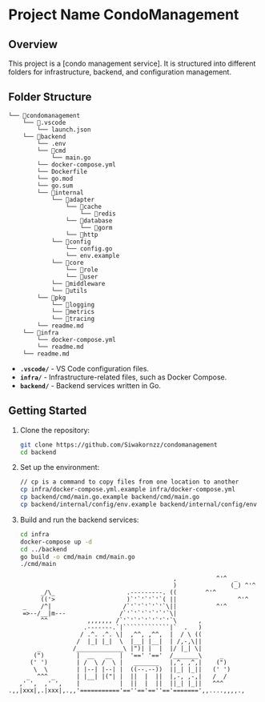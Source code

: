 # Project Name CondoManagement

## Overview

This project is a [condo management service]. It is structured into different folders for infrastructure, backend, and configuration management.

## Folder Structure

```
└── 📁condomanagement
    └── 📁.vscode
        └── launch.json
    └── 📁backend
        └── .env
        └── 📁cmd
            └── main.go
        └── docker-compose.yml
        └── Dockerfile
        └── go.mod
        └── go.sum
        └── 📁internal
            └── 📁adapter
                └── 📁cache
                    └── 📁redis
                └── 📁database
                    └── 📁gorm
                └── 📁http
            └── 📁config
                └── config.go
                └── env.example
            └── 📁core
                └── 📁role
                └── 📁user
            └── 📁middleware
            └── 📁utils
        └── 📁pkg
            └── 📁logging
            └── 📁metrics
            └── 📁tracing
        └── readme.md
    └── 📁infra
        └── docker-compose.yml
        └── readme.md
    └── readme.md
```

- **`.vscode/`** - VS Code configuration files.
- **`infra/`** - Infrastructure-related files, such as Docker Compose.
- **`backend/`** - Backend services written in Go.

## Getting Started

1. Clone the repository:

   ```sh
   git clone https://github.com/Siwakornzz/condomanagement
   cd backend
   ```

2. Set up the environment:

   ```sh
   // cp is a command to copy files from one location to another
   cp infra/docker-compose.yml.example infra/docker-compose.yml
   cp backend/cmd/main.go.example backend/cmd/main.go
   cp backend/internal/config/env.example backend/internal/config/env
   ```

3. Build and run the backend services:
   ```sh
   cd infra
   docker-compose up -d
   cd ../backend
   go build -o cmd/main cmd/main.go
   ./cmd/main
   ```

``````````````
                                              ,           ^'^  _
                                              )               (_) ^'^
         _/\_                    .---------. ((        ^'^
         (('>                    )`'`'`'`'`( ||                 ^'^
    _    /^|                    /`'`'`'`'`'`\||           ^'^
    =>--/__|m---               /`'`'`'`'`'`'`\|
         ^^           ,,,,,,, /`'`'`'`'`'`'`'`\      ,
                     .-------.`|`````````````|`  .   )
                    / .^. .^. \|  ,^^, ,^^,  |  / \ ((
                   /  |_| |_|  \  |__| |__|  | /,-,\||
        _         /_____________\ |")| |  |  |/ |_| \|
       (")         |  __   __  |  '==' '=='  /_______\     _
      (' ')        | /  \ /  \ |   _______   |,^, ,^,|    (")
       \  \        | |--| |--| |  ((--.--))  ||_| |_||   (' ')
     _  ^^^ _      | |__| |("| |  ||  |  ||  |,-, ,-,|   /  /
   ,' ',  ,' ',    |           |  ||  |  ||  ||_| |_||   ^^^
.,,|xxx|,.|xxx|,.,,'==========='==''=='==''=='=======',,....,,,,.,

``````````````
